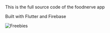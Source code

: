 This is the full source code of the foodnerve app

Built with Flutter and Firebase

![Freebies](https://user-images.githubusercontent.com/42071241/182033193-cc6c3efc-5f04-4af6-8ad6-b770d46532be.png)
